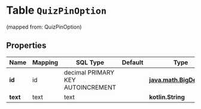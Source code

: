 
# Table `QuizPinOption`
(mapped from: QuizPinOption)

## Properties
Name | Mapping | SQL Type | Default | Type | Description | Notes
---- | ------- | -------- | ------- | ---- | ----------- | -----
**id** | id | decimal PRIMARY KEY AUTOINCREMENT |  | [**java.math.BigDecimal**](java.math.BigDecimal.md) |  |  [optional]
**text** | text | text |  | **kotlin.String** |  |  [optional]





